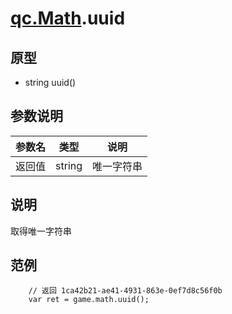 # [qc.Math](README.md).uuid

## 原型
* string uuid()

## 参数说明
| 参数名 | 类型 | 说明 |
| ------------- | ------------- | -------------|
| 返回值 | string | 唯一字符串 |

## 说明
取得唯一字符串

## 范例
````
    // 返回 1ca42b21-ae41-4931-863e-0ef7d8c56f0b
    var ret = game.math.uuid();
````
